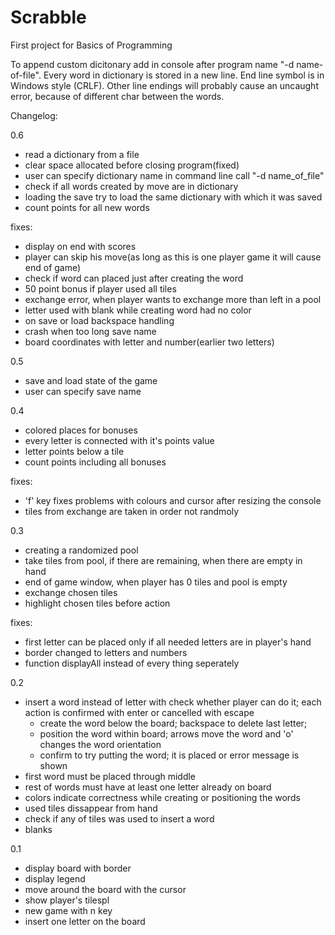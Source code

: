 # Scrabble

First project for Basics of Programming

To append custom dicitonary add in console after program name "-d name-of-file".
Every word in dictionary is stored in a new line. End line symbol is in Windows style (CRLF).
Other line endings will probably cause an uncaught error, because of different char between the words.

Changelog:

0.6
- read a dictionary from a file
- clear space allocated before closing program(fixed)
- user can specify dictionary name in command line call "-d name_of_file"
- check if all words created by move are in dictionary
- loading the save try to load the same dictionary with which it was saved
- count points for all new words

fixes:
- display on end with scores
- player can skip his move(as long as this is one player game it will cause end of game)
- check if word can placed just after creating the word
- 50 point bonus if player used all tiles
- exchange error, when player wants to exchange more than left in a pool
- letter used with blank while creating word had no color
- on save or load backspace handling
- crash when too long save name
- board coordinates with letter and number(earlier two letters)

0.5
- save and load state of the game
- user can specify save name

0.4
- colored places for bonuses
- every letter is connected with it's points value
- letter points below a tile
- count points including  all bonuses

fixes:
- 'f' key fixes problems with colours and cursor after resizing the console
- tiles from exchange are taken in order not randmoly

0.3
- creating a randomized pool
- take tiles from pool, if there are remaining, when there are empty in hand
- end of game window, when player has 0 tiles and pool is empty
- exchange chosen tiles
- highlight chosen tiles before action

fixes:
- first letter can be placed only if all needed letters are in player's hand
- border changed to letters and numbers
- function displayAll instead of every thing seperately

0.2
- insert a word instead of letter with check whether player can do it;
  each action is confirmed with enter or cancelled with escape
    * create the word below the board; backspace to delete last letter;
    * position the word within board; arrows move the word and 'o' changes the word orientation
    * confirm to try putting the word; it is placed or error message is shown
- first word must be placed through middle
- rest of words must have at least one letter already on board
- colors indicate correctness while creating or positioning the words
- used tiles dissappear from hand
- check if any of tiles was used to insert a word
- blanks

0.1
- display board with border
- display legend
- move around the board with the cursor
- show player's tilespl
- new game with n key
- insert one letter on the board
